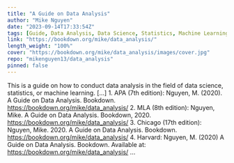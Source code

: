 ```yaml
---
title: "A Guide on Data Analysis"
author: "Mike Nguyen"
date: "2023-09-14T17:33:54Z"
tags: [Guide, Data Analysis, Data Science, Statistics, Machine Learning]
link: "https://bookdown.org/mike/data_analysis/"
length_weight: "100%"
cover: "https://bookdown.org/mike/data_analysis/images/cover.jpg"
repo: "mikenguyen13/data_analysis"
pinned: false
---
```


This is a guide on how to conduct data analysis in the field of data science, statistics, or machine learning. [...] 1. APA (7th edition): Nguyen, M. (2020). A Guide on Data Analysis. Bookdown. https://bookdown.org/mike/data_analysis/ 2. MLA (8th edition): Nguyen, Mike. A Guide on Data Analysis. Bookdown, 2020. https://bookdown.org/mike/data_analysis/ 3. Chicago (17th edition): Nguyen, Mike. 2020. A Guide on Data Analysis. Bookdown. https://bookdown.org/mike/data_analysis/ 4. Harvard: Nguyen, M. (2020) A Guide on Data Analysis. Bookdown. Available at: https://bookdown.org/mike/data_analysis/ ...
